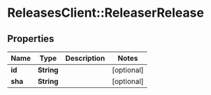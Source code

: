 # ReleasesClient::ReleaserRelease

## Properties
Name | Type | Description | Notes
------------ | ------------- | ------------- | -------------
**id** | **String** |  | [optional] 
**sha** | **String** |  | [optional] 


